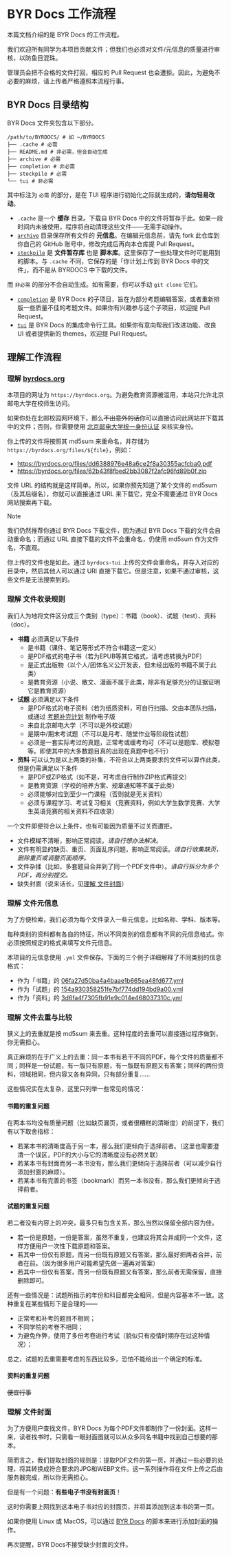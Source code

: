 # BYR Docs 工作流程

本篇文档介绍的是 BYR Docs 的工作流程。

我们欢迎所有同学为本项目贡献文件；但我们也必须对文件/元信息的质量进行审核，以防鱼目混珠。

管理员会把不合格的文件打回，相应的 Pull Request 也会遭拒。因此，为避免不必要的麻烦，请上传者严格遵照本流程行事。

## BYR Docs 目录结构

BYR Docs 文件夹包含以下部分。

```shell
/path/to/BYRDOCS/ # 如 ~/BYRDOCS
├── .cache # 必需
├── README.md # 非必需，但会自动生成
├── archive # 必需
├── completion # 非必需
├── stockpile # 必需
└── tui # 非必需
```

其中标注为 `必需` 的部分，是在 TUI 程序进行初始化之际就生成的，**请勿轻易改动**。

- `.cache` 是一个 **缓存** 目录。下载自 BYR Docs 中的文件将暂存于此。如果一段时间内未被使用，程序将自动清理这些文件——无需手动操作。
- [`archive`](https://github.com/byrdocs/byrdocs-archive) 目录保存所有文件的 **元信息**。在编辑元信息前，请先 fork 此仓库到你自己的 GitHub 账号中，修改完成后再向本仓库提 Pull Request。
- [`stockpile`](https://github.com/byrdocs/byrdocs-scripts) 是 **文件暂存库** 也是 **脚本库**。这里保存了一些处理文件时可能用到的脚本。与 `.cache` 不同，它保存的是「你计划上传到 BYR Docs 中的文件」，而不是从 BYRDOCS 中下载的文件。

而 `非必需` 的部分不会自动生成。如有需要，你可以手动 `git clone` 它们。

- [`completion`](https://github.com/byrdocs/byrdocs-completion) 是 BYR Docs 的子项目，旨在为部分考题编辑答案，或者重新排版一些质量不佳的考题文件。如果你有兴趣参与这个子项目，欢迎提 Pull Request。
- [`tui`](https://github.com/byrdocs/byrdocs-tui) 是 BYR Docs 的集成命令行工具。如果你有意向帮我们改进功能、改良 UI 或者提供新的 themes，欢迎提 Pull Request。

## 理解工作流程

### 理解 [byrdocs.org](https://byrdocs.org)

本项目的网址为 `https://byrdocs.org`。为避免教育资源被滥用，本站只允许北京邮电大学在校师生访问。

如果你处在北邮校园网环境下，那么~~不出意外的话~~你可以直接访问此网站并下载其中的文件；否则，你需要使用 [北京邮电大学统一身份认证](https://auth.bupt.edu.cn/authserver/login) 来核实身份。

你上传的文件将按照其 md5sum 来重命名，并存储为 `https://byrdocs.org/files/${file}`，例如：

- https://byrdocs.org/files/dd6388976e48a6ce2f8a30355acfcba0.pdf
- https://byrdocs.org/files/62b43f8fbed2bb3087f2afc96fd89b0f.zip

文件 URL 的结构就是这样简单。所以，如果你预先知道了某个文件的 md5sum（及其后缀名），你就可以直接通过 URL 来下载它，完全不需要通过 BYR Docs 网站搜索再下载。

> [!NOTE]
> 我们仍然推荐你通过 BYR Docs 下载文件，因为通过 BYR Docs 下载的文件会自动重命名；而通过 URL 直接下载的文件不会重命名，仍使用 md5sum 作为文件名，不直观。

你上传的文件也是如此。通过 `byrdocs-tui` 上传的文件会重命名，并存入对应的目录中，然后其他人可以通过 URl 直接下载它。但是注意，如果不通过审核，这些文件是无法搜索到的。

### 理解 文件收录规则

我们人为地将文件区分成三个类别（type）：书籍（book）、试题（test）、资料（doc）。

- **书籍** 必须满足以下条件
  - 是书籍（课件、笔记等形式不符合书籍这一定义）
  - 是PDF格式的电子书（若为EPUB等其它格式，请考虑转换为PDF）
  - 是正式出版物（以个人/团体名义公开发表，但未经出版的书籍不属于此类）
  - 是教育资源（小说、散文、漫画不属于此类，除非有足够充分的证据证明它是教育资源）
- **试题** 必须满足以下条件
  - 是PDF格式的电子资料（若为纸质资料，可自行扫描、交由本团队扫描，或通过 [考题补完计划](https://github.com/byrdocs/byrdocs-completion) 制作电子版
  - 来自北京邮电大学（不可以是外校试题）
  - 是期中/期末考试题（不可以是月考、随堂作业等阶段性试题）
  - 必须是一套实际考过的真题，正常考或缓考均可（不可以是题库、模拟卷等。即使其中的大多数题目真的出现在真题中也不行）
- **资料** 可以认为是以上两类的补集，不符合以上两类要求的文件可以算作此类，但是仍需满足以下条件
  - 是PDF或ZIP格式（如不是，可考虑自行制作ZIP格式再提交）
  - 是教育资源（学校的培养方案、规章通知等不属于此类）
  - 必须能够对应到至少一门课程（否则就是无关资料）
  - 必须与课程学习、考试复习相关（竞赛资料，例如大学生数学竞赛、大学生英语竞赛的相关资料不应收录）

一个文件即便符合以上条件，也有可能因为质量不过关而遭拒。

- 文件模糊不清晰，影响正常阅读。*请自行想办法解决。*
- 文件有明显的缺页、重页、页面乱序问题，影响正常阅读。*请自行收集缺页，删除重页或调整页面顺序。*
- 文件杂揉（比如，多套题目合并到了同一个PDF文件中）。*请自行拆分为多个PDF，再分别提交。*
- 缺失封面（说来话长，见[理解 文件封面](#理解-文件封面)）

### 理解 文件元信息

为了方便检索，我们必须为每个文件录入一些元信息，比如名称、学科、版本等。

每种类别的资料都有各自的特征，所以不同类别的信息都有不同的元信息格式。你必须按照规定的格式来填写文件元信息。

本项目的元信息使用 `.yml` 文件保存。下面的三个例子详细解释了不同类别的信息格式：

- 作为「书籍」的 [06fa27d50ba4a4baae1b665ea48fd677.yml](../assets/06fa27d50ba4a4baae1b665ea48fd677.yml)
- 作为「试题」的 [154a930358251fe7bf774dd194bd9a00.yml](../assets/154a930358251fe7bf774dd194bd9a00.yml)
- 作为「资料」的 [3d6fa4f7305fb91e9c014e468037310c.yml](../assets/3d6fa4f7305fb91e9c014e468037310c.yml)

### 理解 文件去重与比较

狭义上的去重就是按 md5sum 来去重。这种程度的去重可以直接通过程序做到，你无需担心。

真正麻烦的在于广义上的去重：同一本书有若干不同的PDF，每个文件的质量都不同；同样是一份试题，有一版只有原题，有一版既有原题又有答案；同样的两份资料，领域相同，但内容又各有异同，只有部分重复……

这些情况实在太复杂，这里只列举一些常见的情况：

#### 书籍的重复问题

在两本书均没有质量问题（比如缺页漏页，或者很糟糕的清晰度）的前提下，我们有以下取舍指标：

- 若某本书的清晰度高于另一本，那么我们更倾向于选择前者。（这里也需要澄清一个误区，PDF的大小与它的清晰度没有必然关联）
- 若某本书有封面而另一本书没有，那么我们更倾向于选择前者（可以减少自行添加封面的麻烦）。
- 若某本书有完善的书签（bookmark）而另一本书没有，那么我们更倾向于选择前者。

#### 试题的重复问题

若二者没有内容上的冲突，最多只有包含关系，那么当然以保留全部内容为佳。

- 若一份是原题，一份是答案，虽然不重复，也建议将其合并成同一个文件，这样方便用户一次性下载原题和答案。
- 若其中一份仅有原题，而另一份既有原题又有答案，那么最好把两者合并，前者在前。（因为很多用户可能希望先做一遍再对答案）
- 若其中一份仅有答案，而另一份既有原题又有答案，那么前者无需保留，直接删除即可。

还有一些情况是：试题所指示的年份和科目都完全相同，但是内容基本不一致。这种重复在某些情形下是合理的——

- 正常考和补考的题目不相同；
- 不同学院的考卷不相同；
- 为避免作弊，使用了多份考卷进行考试（貌似只有疫情时期存在过这种情况）；

总之，试题的去重需要考虑的东西比较多，恐怕不能给出一个确定的标准。

#### 资料的重复问题

~~便宜行事~~

### 理解 文件封面

为了方便用户查找文件，BYR Docs 为每个PDF文件都制作了一份封面。这样一来，读者找书时，只需看一眼封面图就可以从众多同名书籍中找到自己想要的那本。

简而言之，我们提取封面的规则是：提取PDF文件的第一页，并通过一些必要的处理，将其转换成符合要求的JPG和WEBP文件。这一系列操作将在文件上传之后由服务器完成，所以你无需担心。

但是有一个问题：**有些电子书没有封面页**！

这时你需要上网找到这本电子书对应的封面页，并将其添加到这本书的第一页。

如果你使用 Linux 或 MacOS，可以通过 [BYR Docs](https://github.com/byrdocs/byrdocs-scripts) 的脚本来进行添加封面的操作。

再次提醒，BYR Docs不接受缺少封面的文件。
